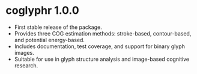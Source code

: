 # coglyphr 1.0.0

- First stable release of the package.
- Provides three COG estimation methods: stroke-based, contour-based, and potential energy-based.
- Includes documentation, test coverage, and support for binary glyph images.
- Suitable for use in glyph structure analysis and image-based cognitive research.
